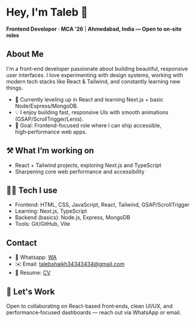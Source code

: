 # Hey, I'm Taleb 👋  
**Frontend Developer · MCA ’26**  |  **Ahmedabad, India — Open to on‑site roles**

## About Me

I'm a front-end developer passionate about building beautiful, responsive user interfaces. I love experimenting with design systems, working with modern tech stacks like React & Tailwind, and constantly learning new things.

- 🌱 Currently leveling up in React and learning Next.js + basic Node/Express/MongoDB.
- 💡 I enjoy building fast, responsive UIs with smooth animations (GSAP/ScrollTrigger/Lenis).
- 🎯 Goal: Frontend-focused role where I can ship accessible, high‑performance web apps.

## ⚒️ What I’m working on
- React + Tailwind projects, exploring Next.js and TypeScript
- Sharpening core web performance and accessibility

## 👨‍💻 Tech I use
- Frontend: HTML, CSS, JavaScript, React, Tailwind, GSAP/ScrollTrigger
- Learning: Next.js, TypeScript
- Backend (basics): Node.js, Express, MongoDB
- Tools: Git/GitHub, Vite

## Contact
- 🔔 Whatsapp: [WA](https://wa.me/917016693921?text=Hi%20Taleb%2C%0A%0AI%20came%20across%20your%20portfolio%20and%20wanted%20to%20reach%20out%20regarding%20a%20potential%20project.%20If%20you%27re%20open%20to%20a%20conversation%2C%20feel%20free%20to%20let%20me%20know%20your%20availability.%0A%0ABest%20Regards%2C%0A%5BYour%20Name%5D)
- ✉️ Email: talebshaikh34343434@gmail.com
- 📜 Resume: [CV](https://docs.google.com/document/d/1YFpigvbQgKFcGb3x8qIHrVyyY5Z_pQZGmnnnKTDIzVQ/edit?usp=sharing)

## 🤝 Let's Work
Open to collaborating on React-based front‑ends, clean UI/UX, and performance‑focused dashboards — reach out via WhatsApp or email.
